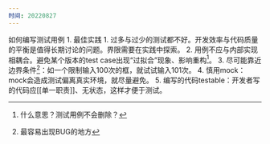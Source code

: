 ```yaml
---
时间: 20220827
---
```

如何编写测试用例
	1. 最佳实践
		1. 过多与过少的测试都不好。开发效率与代码质量的平衡是值得长期讨论的问题。界限需要在实践中探索。
		2. 用例不应与内部实现相耦合。避免某个版本的test case出现“过拟合”现象、影响重构[^1]。
		3. 尽可能靠近边界条件[^2]：如一个限制输入100次的框，就试试输入101次。
		4. 慎用mock：mock会造成测试偏离真实环境，就尽量避免。
		5. 编写的代码testable：开发者写的代码应[[单一职责]]、无状态，这样才便于测试。

[^1]: 什么意思？测试用例不会删除？
[^2]: 最容易出现BUG的地方